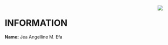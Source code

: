 <br></br>
<br>
<img align="right" src="https://upload.wikimedia.org/wikipedia/en/thumb/c/c6/New_Era_University.svg/175px-New_Era_University.svg.png">
# INFORMATION
**Name:** Jea Angelline M. Efa
